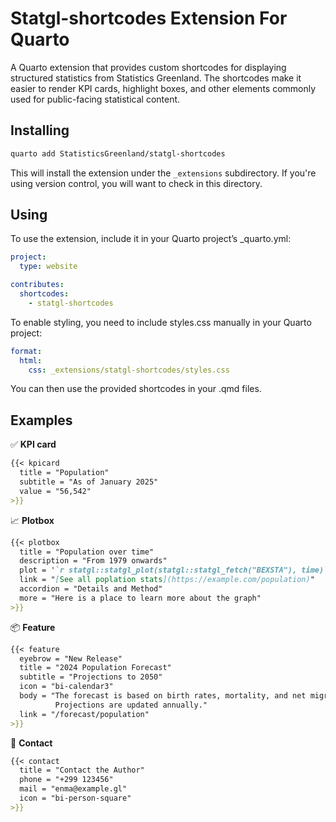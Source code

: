 # Statgl-shortcodes Extension For Quarto

A Quarto extension that provides custom shortcodes for displaying
structured statistics from Statistics Greenland. The shortcodes make it
easier to render KPI cards, highlight boxes, and other elements commonly
used for public-facing statistical content.

## Installing

``` bash
quarto add StatisticsGreenland/statgl-shortcodes
```

This will install the extension under the `_extensions` subdirectory. If
you're using version control, you will want to check in this directory.

## Using

To use the extension, include it in your Quarto project’s _quarto.yml:

``` yaml
project:
  type: website

contributes:
  shortcodes:
    - statgl-shortcodes
```

To enable styling, you need to include styles.css manually in your Quarto project:

``` yaml
format:
  html:
    css: _extensions/statgl-shortcodes/styles.css
```

You can then use the provided shortcodes in your .qmd files.

## Examples

✅ **KPI card**
``` markdown
{{< kpicard 
  title = "Population" 
  subtitle = "As of January 2025" 
  value = "56,542" 
>}}
```

📈 **Plotbox**
``` markdown
{{< plotbox
  title = "Population over time"
  description = "From 1979 onwards"
  plot = '`r statgl::statgl_plot(statgl::statgl_fetch("BEXSTA"), time)`'
  link = "[See all poplation stats](https://example.com/population)"
  accordion = "Details and Method"
  more = "Here is a place to learn more about the graph"
>}}
```

📦 **Feature**
``` markdown
{{< feature
  eyebrow = "New Release"
  title = "2024 Population Forecast"
  subtitle = "Projections to 2050"
  icon = "bi-calendar3"
  body = "The forecast is based on birth rates, mortality, and net migration. §§§
          Projections are updated annually."
  link = "/forecast/population"
>}}
```

📇 **Contact**
```markdown
{{< contact
  title = "Contact the Author"
  phone = "+299 123456"
  mail = "enma@example.gl"
  icon = "bi-person-square"
>}}
```